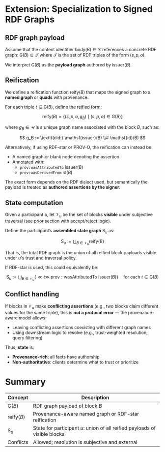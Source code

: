 # Extension: Specialization to Signed RDF Graphs


## RDF graph payload

Assume that the content identifier $\mathsf{body}(B) \in \mathcal{C}$ references a concrete RDF graph: $\mathsf{G}(B) \subseteq \mathcal{T}$ where $\mathcal{T}$ is the set of RDF triples of the form $(s, p, o)$.

We interpret $\mathsf{G}(B)$ as the **payload graph** authored by $\mathsf{issuer}(B)$.


## Reification

We define a reification function $\mathsf{reify}(B)$ that maps the signed graph to a **named graph** or **quads** with provenance.

For each triple $t \in \mathsf{G}(B)$, define the reified form:

$$
\mathsf{reify}(B) = \{ (s, p, o, g_B) \mid (s, p, o) \in \mathsf{G}(B) \}
$$

where $g_B \in \mathcal{U}$ is a unique graph name associated with the block $B$, such as:

$$
g_B := \texttt{did:} \mathsf{issuer}(B) \\# \mathsf{id}(B)
$$

Alternatively, if using RDF-star or PROV-O, the reification can instead be:

- A named graph or blank node denoting the assertion
- Annotated with:
  - $\texttt{prov:wasAttributedTo} \ \mathsf{issuer}(B)$
  - $\texttt{prov:wasDerivedFrom} \ \mathsf{id}(B)$

The exact form depends on the RDF dialect used, but semantically the payload is treated as **authored assertions by the signer**.


## State computation

Given a participant $u$, let $\mathcal{V}_u$ be the set of blocks **visible** under subjective traversal (see prior section with accept/reject logic).

Define the participant’s **assembled state graph** $\mathsf{S}_u$ as:

$$
\mathsf{S}_u := \bigcup_{B \in \mathcal{V}_u} \mathsf{reify}(B)
$$

That is, the total RDF graph is the union of all reified block payloads visible under $u$'s trust and traversal policy.

If RDF-star is used, this could equivalently be:

$$
\mathsf{S}_u := \bigcup_{B \in \mathcal{V}_u} \left\{ \ll t \gg \ \mathsf{prov:wasAttributedTo} \ \mathsf{issuer}(B) \right\}
\quad \text{for each } t \in \mathsf{G}(B)
$$


## Conflict handling

If blocks in $\mathcal{V}_u$ make **conflicting assertions** (e.g., two blocks claim different values for the same triple), this is **not a protocol error** — the provenance-aware model allows:

- Leaving conflicting assertions coexisting with different graph names
- Using downstream logic to resolve (e.g., trust-weighted resolution, query filtering)

Thus, **state** is:
- **Provenance-rich**: all facts have authorship
- **Non-authoritative**: clients determine what to trust or prioritize


# Summary

| Concept             | Description                                                                |
|---------------------|----------------------------------------------------------------------------|
| $\mathsf{G}(B)$     | RDF graph payload of block $B$                                             |
| $\mathsf{reify}(B)$ | Provenance-aware named graph or RDF-star reification                       |
| $\mathsf{S}_u$      | State for participant $u$: union of all reified payloads of visible blocks |
| Conflicts           | Allowed; resolution is subjective and external                             |
